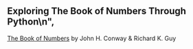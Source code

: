 ## Exploring The Book of Numbers Through Python\n",

[The Book of Numbers](https://www.amazon.com/Book-Numbers-John-H-Conway-dp-1461284880/dp/1461284880/) by John H. Conway & Richard K. Guy
